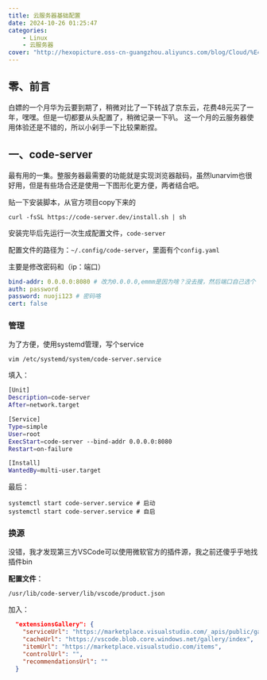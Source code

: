```yaml
---
title: 云服务器基础配置
date: 2024-10-26 01:25:47
categories: 
    - Linux
    - 云服务器
cover: "http://hexopicture.oss-cn-guangzhou.aliyuncs.com/blog/Cloud/%E4%BA%91%E6%9C%8D%E5%8A%A1%E5%99%A8%E5%9F%BA%E7%A1%80%E9%85%8D%E7%BD%AE/cover.png"
---
```


## 零、前言
白嫖的一个月华为云要到期了，稍微对比了一下转战了京东云，花费48元买了一年，嘿嘿。但是一切都要从头配置了，稍微记录一下叭。
这一个月的云服务器使用体验还是不错的，所以小剁手一下比较果断捏。

## 一、code-server
最有用的一集。整服务器最需要的功能就是实现浏览器敲码，虽然lunarvim也很好用，但是有些场合还是使用一下图形化更方便，两者结合吧。



贴一下安装脚本，从官方项目copy下来的

```shell
curl -fsSL https://code-server.dev/install.sh | sh
```

安装完毕后先运行一次生成配置文件，`code-server`

配置文件的路径为：`~/.config/code-server`，里面有个`config.yaml`

主要是修改密码和（ip：端口）

```yaml
bind-addr: 0.0.0.0:8080 # 改为0.0.0.0,emmm是因为啥？没去搜，然后端口自己选个
auth: password
password: nuoji123 # 密码咯
cert: false
```

### 管理

为了方便，使用systemd管理，写个service

```shell
vim /etc/systemd/system/code-server.service
```

填入：

```sh
[Unit]
Description=code-server
After=network.target

[Service]
Type=simple
User=root
ExecStart=code-server --bind-addr 0.0.0.0:8080
Restart=on-failure

[Install]
WantedBy=multi-user.target

```

最后：

```shell
systemctl start code-server.service # 启动
systemctl start code-server.service # 自启
```

### 换源

没错，我才发现第三方VSCode可以使用微软官方的插件源，我之前还傻乎乎地找插件bin

**配置文件**：

```shell
/usr/lib/code-server/lib/vscode/product.json
```

加入：

```json
  "extensionsGallery": {
    "serviceUrl": "https://marketplace.visualstudio.com/_apis/public/gallery",
    "cacheUrl": "https://vscode.blob.core.windows.net/gallery/index",
    "itemUrl": "https://marketplace.visualstudio.com/items",
    "controlUrl": "",
    "recommendationsUrl": ""
  }
```



